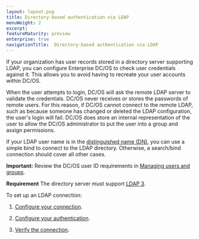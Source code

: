 ```yaml
---
layout: layout.pug
title: Directory-based authentication via LDAP
menuWeight: 2
excerpt:
featureMaturity: preview
enterprise: true
navigationTitle:  Directory-based authentication via LDAP
---
```




If your organization has user records stored in a directory server supporting LDAP, you can configure Enterprise DC/OS to check user credentials against it. This allows you to avoid having to recreate your user accounts within DC/OS.

When the user attempts to login, DC/OS will ask the remote LDAP server to validate the credentials. DC/OS never receives or stores the passwords of remote users. For this reason, if DC/OS cannot connect to the remote LDAP, such as because someone has changed or deleted the LDAP configuration, the user's login will fail. DC/OS does store an internal representation of the user to allow the DC/OS administrator to put the user into a group and assign permissions.

If your LDAP user name is in the [distinguished name (DN)](https://www.ldap.com/ldap-dns-and-rdns), you can use a simple bind to connect to the LDAP directory. Otherwise, a search/bind connection should cover all other cases.

**Important:** Review the DC/OS user ID requirements in [Managing users and groups](/docs/1.8/administration/id-and-access-mgt/users-groups/).

**Requirement** The directory server must support [LDAP 3](https://tools.ietf.org/html/rfc4511).

To set up an LDAP connection:

1. [Configure your connection](/docs/1.8/administration/id-and-access-mgt/ldap/ldap-conn/).

2. [Configure your authentication](/docs/1.8/administration/id-and-access-mgt/ldap/ldap-auth/).

3. [Verify the connection](/docs/1.8/administration/id-and-access-mgt/ldap/ldap-verify/).


